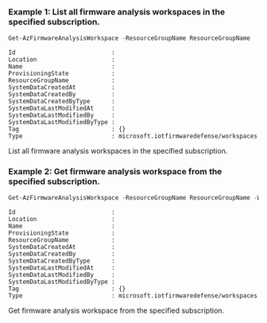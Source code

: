 ### Example 1: List all firmware analysis workspaces in the specified subscription.
```powershell
Get-AzFirmwareAnalysisWorkspace -ResourceGroupName ResourceGroupName
```

```output
Id                           : 
Location                     : 
Name                         : 
ProvisioningState            : 
ResourceGroupName            : 
SystemDataCreatedAt          : 
SystemDataCreatedBy          : 
SystemDataCreatedByType      : 
SystemDataLastModifiedAt     : 
SystemDataLastModifiedBy     : 
SystemDataLastModifiedByType : 
Tag                          : {}
Type                         : microsoft.iotfirmwaredefense/workspaces
```

List all firmware analysis workspaces in the specified subscription.

### Example 2: Get firmware analysis workspace from the specified subscription.
```powershell
Get-AzFirmwareAnalysisWorkspace -ResourceGroupName ResourceGroupName -WorkspaceName WorkspaceName
```

```output
Id                           : 
Location                     : 
Name                         : 
ProvisioningState            : 
ResourceGroupName            : 
SystemDataCreatedAt          : 
SystemDataCreatedBy          : 
SystemDataCreatedByType      : 
SystemDataLastModifiedAt     : 
SystemDataLastModifiedBy     : 
SystemDataLastModifiedByType : 
Tag                          : {}
Type                         : microsoft.iotfirmwaredefense/workspaces
```

Get firmware analysis workspace from the specified subscription.

